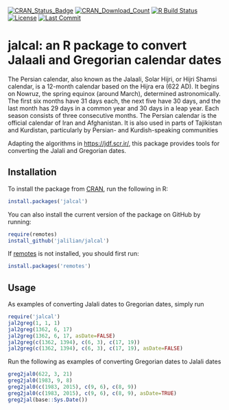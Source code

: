 [![CRAN_Status_Badge](http://www.r-pkg.org/badges/version/jalcal)](https://CRAN.R-project.org/package=jalcal)
[![CRAN_Download_Count](http://cranlogs.r-pkg.org/badges/jalcal)](https://CRAN.R-project.org/package=jalcal)
[![R Build Status](https://github.com/jalilian/jalcal/workflows/R-CMD-check/badge.svg)](https://github.com/jalilian/jalcal/actions)
[![License](https://eddelbuettel.github.io/badges/GPL2+.svg)](http://www.gnu.org/licenses/gpl-2.0.html)
[![Last Commit](https://img.shields.io/github/last-commit/jalilian/jalcal)](https://github.com/jalilian/jalcal)

# jalcal: an R package to convert Jalaali and Gregorian calendar dates  

The Persian calendar, also known as the Jalaali, Solar Hijri, or Hijri Shamsi calendar, is a 12-month calendar based on the Hijra era (622 AD). It begins on Nowruz, the spring equinox (around March), determined astronomically. The first six months have 31 days each, the next five have 30 days, and the last month has 29 days in a common year and 30 days in a leap year. Each season consists of three consecutive months. The Persian calendar is the official calendar of Iran and Afghanistan. It is also used in parts of Tajikistan and Kurdistan, particularly by Persian- and Kurdish-speaking communities

Adapting the algorithms in <https://jdf.scr.ir/>, this package provides tools for converting the Jalali and Gregorian dates.

## Installation

To install the package from [CRAN](https://CRAN.R-project.org/package=jalcal), run the following in R:
```R
install.packages('jalcal')
```

You can also install the current version of the package on GitHub by running:
```R
require(remotes)
install_github('jalilian/jalcal')
```

If [remotes](https://github.com/r-lib/remotes) is not installed, you should first run:

```R
install.packages('remotes')
```

## Usage

As examples of converting Jalali dates to Gregorian dates, simply run

```R
require('jalcal')
jal2greg(1, 1, 1)
jal2greg(1362, 6, 17)
jal2greg(1362, 6, 17, asDate=FALSE)
jal2greg(c(1362, 1394), c(6, 3), c(17, 19))
jal2greg(c(1362, 1394), c(6, 3), c(17, 19), asDate=FALSE)
```
Run the following as examples of converting Gregorian dates to Jalali dates
```R
greg2jal0(622, 3, 21)
greg2jal0(1983, 9, 8)
greg2jal0(c(1983, 2015), c(9, 6), c(8, 9))
greg2jal0(c(1983, 2015), c(9, 6), c(8, 9), asDate=TRUE)
greg2jal(base::Sys.Date())
```

